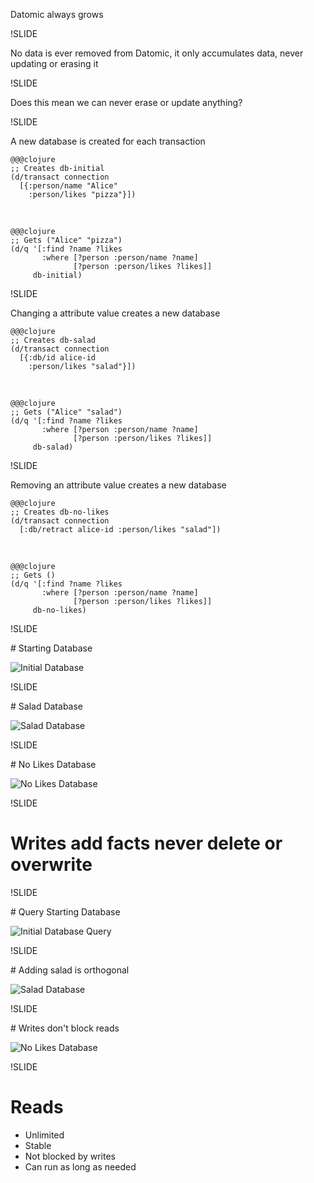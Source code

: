 Datomic always grows

!SLIDE

No data is ever removed from Datomic, it only accumulates data, never updating or erasing it

!SLIDE

Does this mean we can never erase or update anything?

!SLIDE

A new database is created for each transaction

    @@@clojure
    ;; Creates db-initial
    (d/transact connection
      [{:person/name "Alice"
        :person/likes "pizza"}])

<br />

	@@@clojure
    ;; Gets ("Alice" "pizza")
	(d/q '[:find ?name ?likes
		   :where [?person :person/name ?name]
				  [?person :person/likes ?likes]]
		 db-initial)

!SLIDE

Changing a attribute value creates a new database


    @@@clojure
    ;; Creates db-salad
    (d/transact connection
      [{:db/id alice-id
        :person/likes "salad"}])

<br />

	@@@clojure
    ;; Gets ("Alice" "salad")
	(d/q '[:find ?name ?likes
		   :where [?person :person/name ?name]
				  [?person :person/likes ?likes]]
		 db-salad)

!SLIDE

Removing an attribute value creates a new database

    @@@clojure
    ;; Creates db-no-likes
    (d/transact connection
      [:db/retract alice-id :person/likes "salad"])

<br />

	@@@clojure
    ;; Gets ()
	(d/q '[:find ?name ?likes
		   :where [?person :person/name ?name]
				  [?person :person/likes ?likes]]
		 db-no-likes)

!SLIDE

<div/>
# Starting Database

![Initial Database](../../images/datomic-initial.png)

!SLIDE

<div/>
# Salad Database

![Salad Database](../../images/datomic-salad.png)

!SLIDE

<div/>
# No Likes Database

![No Likes Database](../../images/datomic-no-likes.png)

!SLIDE

# Writes add facts never delete or overwrite

!SLIDE

<div/>
# Query Starting Database

![Initial Database Query](../../images/datomic-initial-query.png)

!SLIDE

<div/>
# Adding salad is orthogonal

![Salad Database](../../images/datomic-salad-query.png)

!SLIDE

<div/>
# Writes don't block reads

![No Likes Database](../../images/datomic-no-likes-query.png)


!SLIDE

# Reads

* Unlimited
* Stable
* Not blocked by writes
* Can run as long as needed
